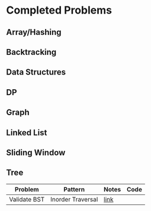 # Completed Problems

## Array/Hashing

## Backtracking

## Data Structures

## DP

## Graph

## Linked List

## Sliding Window

## Tree

| Problem | Pattern | Notes | Code |
|:-------:|---------|-------|------|
| Validate BST | Inorder Traversal | [link](./tree/validate_BST_98.md) |  
